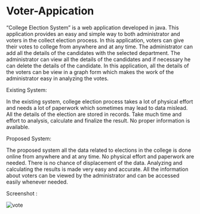# Voter-Appication
“College Election System” is a web application developed in java. This application provides an easy and simple way to both administrator and voters in the collect election process. In this application, voters can give their votes to college from anywhere and at any time. The administrator can add all the details of the candidates with the selected department. The administrator can view all the details of the candidates and if necessary he can delete the details of the candidate. In this application, all the details of the voters can be view in a graph form which makes the work of the administrator easy in analyzing the votes.

Existing System:

In the existing system, college election process takes a lot of physical effort and needs a lot of paperwork which sometimes may lead to data mislead. All the details of the election are stored in records. Take much time and effort to analysis, calculate and finalize the result. No proper information is available.

Proposed System:

The proposed system all the data related to elections in the college is done online from anywhere and at any time. No physical effort and paperwork are needed. There is no chance of displacement of the data. Analyzing and calculating the results is made very easy and accurate. All the information about voters can be viewed by the administrator and can be accessed easily whenever needed.


Screenshot :

![vote](https://user-images.githubusercontent.com/56467741/90803277-8500d080-e2e6-11ea-80d3-9fd50fbc2044.PNG)
